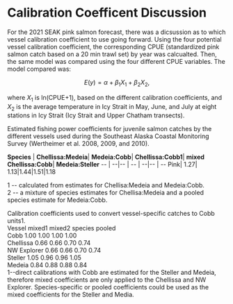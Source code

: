 # Calibration Coefficent Discussion
For the 2021 SEAK pink salmon forecast, there was a dicsussion as to which vessel calibration coefficient to use going forward. Using the four potential vessel calibration coefficient, the corresponding CPUE (standardized pink salmon catch based on a 20 min trawl set) by year was calcualted. Then, the same model was compared using the four different CPUE variables. The model compared was:

$$E(y) = \alpha + \beta_1{X_1} + \beta_2{X_2},$$

where ${X_1}$ is ln(CPUE+1), based on the different calibration coefficients, and ${X_2}$ is the average temperature in Icy Strait in May, June, and July at eight stations in Icy Strait (Icy Strait and Upper Chatham transects). 

Estimated fishing power coefficients for juvenile salmon catches by the different vessels used during the Southeast Alaska Coastal Monitoring Survey (Wertheimer et al.  2008, 2009, and 2010).						
						
**Species** | **Chellissa:Medeia**| **Medeia:Cobb**| **Chellissa:Cobb1**| **mixed Chellissa:Cobb**| **Medeia:Steller**
-- | --|-- | -- | --|-- | --
Pink|	1.27|	1.13|1.44|1.51|1.18	

1 -- calculated from estimates for Chellisa:Medeia and Medeia:Cobb.						
2 -- a mixture of species estimates for Chellisa:Medeia and a pooled species estimate for Medeia:Cobb.						
						
						
Calibration coefficients used to convert vessel-specific catches to Cobb units1.						
Vessel	mixed1	mixed2	species	pooled		
Cobb	1.00	1.00	1.00	1.00		
Chellissa	0.66	0.66	0.70	0.74		
NW Explorer	0.66	0.66	0.70	0.74		
Steller	1.05	0.96	0.96	1.05		
Medeia	0.84	0.88	0.88	0.84		
1--direct calibrations with Cobb are estimated for the Steller and Medeia, therefore mixed coefficients are only applied to the Chellissa and NW Explorer.  Species-specific or pooled coefficients could be used as the mixed coefficients for the Steller and Media.						
